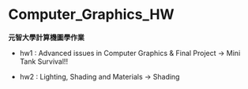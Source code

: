 # Computer_Graphics_HW
**元智大學計算機圖學作業**

* hw1 : Advanced issues in Computer Graphics & Final Project -> Mini Tank Survival!!

* hw2 : Lighting, Shading and Materials -> Shading


